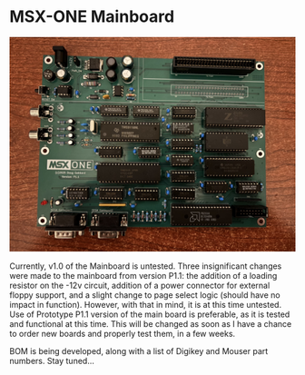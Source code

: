 # MSX-ONE Mainboard

![Mainboard](https://github.com/jdgabbard/MSX-ONE-Computer/blob/6d85ef19a87578129a18bd93f77f0a73d782c624/Photos/Mainboard.jpg)

Currently, v1.0 of the Mainboard is untested.  Three insignificant changes were made to the mainboard from version P1.1: the addition of a loading resistor on the -12v circuit, addition of a power connector for external floppy support, and a slight change to page select logic (should have no impact in function).  However, with that in mind, it is at this time untested.  Use of Prototype P1.1 version of the main board is preferable, as it is tested and functional at this time.  This will be changed as soon as I have a chance to order new boards and properly test them, in a few weeks.

BOM is being developed, along with a list of Digikey and Mouser part numbers.  Stay tuned...
